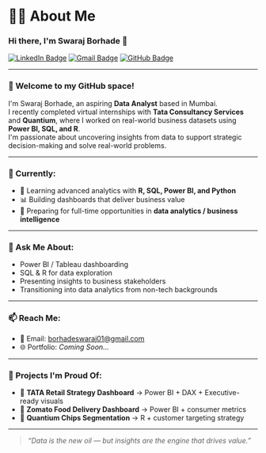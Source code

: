 # 🙋‍♂️ About Me

### Hi there, I'm Swaraj Borhade 👋

[![LinkedIn Badge](https://img.shields.io/badge/-LinkedIn-0e76a8?style=flat-square&logo=Linkedin&logoColor=white)](https://www.linkedin.com/in/swaraj-borhade-921a411a4)
[![Gmail Badge](https://img.shields.io/badge/-Email-c14438?style=flat-square&logo=Gmail&logoColor=white)](mailto:borhadeswaraj01@gmail.com)
[![GitHub Badge](https://img.shields.io/badge/-GitHub-black?style=flat-square&logo=github&logoColor=white)](https://github.com/swarajborhade)

---

### 👋 Welcome to my GitHub space!

I'm Swaraj Borhade, an aspiring **Data Analyst** based in Mumbai.  
I recently completed virtual internships with **Tata Consultancy Services** and **Quantium**, where I worked on real-world business datasets using **Power BI, SQL, and R**.  
I'm passionate about uncovering insights from data to support strategic decision-making and solve real-world problems.


---

### 🚀 Currently:
- 🧠 Learning advanced analytics with **R, SQL, Power BI, and Python**
- 📊 Building dashboards that deliver business value
- 🎯 Preparing for full-time opportunities in **data analytics / business intelligence**

---

### 💬 Ask Me About:
- Power BI / Tableau dashboarding
- SQL & R for data exploration
- Presenting insights to business stakeholders
- Transitioning into data analytics from non-tech backgrounds

---

### 📫 Reach Me:
- 📧 Email: [borhadeswaraj01@gmail.com](mailto:borhadeswaraj01@gmail.com)
- 🌐 Portfolio: *Coming Soon...*

---

### 🎯 Projects I'm Proud Of:
- 🔹 **TATA Retail Strategy Dashboard** → Power BI + DAX + Executive-ready visuals
- 🔹 **Zomato Food Delivery Dashboard** → Power BI + consumer metrics
- 🔹 **Quantium Chips Segmentation** → R + customer targeting strategy

---

> *“Data is the new oil — but insights are the engine that drives value.”*

